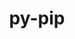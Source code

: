 ---
title: "py-pip"
layout: cache
categories: [package, v0.20.1]
meta: {"versions": ["23.0"], "compilers": ["gcc@=11.1.0", "gcc@=11.3.0", "gcc@=12.1.0", "gcc@=7.3.1", "gcc@=7.5.0", "oneapi@=2023.0.0"], "oss": ["amzn2", "ubuntu18.04", "ubuntu20.04", "ubuntu22.04"], "platforms": ["linux"], "targets": ["aarch64", "neoverse_n1", "ppc64le", "x86_64", "x86_64_v3"], "stacks": ["aws-ahug", "aws-ahug-aarch64", "aws-isc", "aws-isc-aarch64", "build_systems", "data-vis-sdk", "e4s", "e4s-oneapi", "e4s-power", "gpu-tests", "ml-linux-x86_64-cpu", "ml-linux-x86_64-cuda", "ml-linux-x86_64-rocm", "radiuss", "root", "tutorial"], "num_specs": 18, "num_specs_by_stack": {"aws-ahug-aarch64": 2, "aws-isc-aarch64": 2, "root": 18, "aws-ahug": 1, "aws-isc": 1, "radiuss": 2, "build_systems": 1, "e4s-power": 3, "e4s-oneapi": 1, "data-vis-sdk": 4, "e4s": 3, "gpu-tests": 1, "tutorial": 2, "ml-linux-x86_64-cpu": 1, "ml-linux-x86_64-cuda": 1, "ml-linux-x86_64-rocm": 1}}
spec_details: [{"hash": "rj2w4oc52sclhfo537plrpqyoxtvw74w", "compiler": "gcc@=7.3.1", "versions": ["23.0"], "os": "amzn2", "platform": "linux", "target": "aarch64", "variants": ["build_system=generic"], "stacks": ["aws-ahug-aarch64", "aws-isc-aarch64", "root"], "size": "-", "tarball": "https://binaries.spack.io/releases/v0.20.1/build_cache/linux-amzn2-aarch64/gcc-7.3.1/py-pip-23.0/linux-amzn2-aarch64-gcc-7.3.1-py-pip-23.0-rj2w4oc52sclhfo537plrpqyoxtvw74w.spack"}, {"hash": "uhaawxbr3zxvbzgtq6fgzmu3uy3mq5hw", "compiler": "gcc@=7.3.1", "versions": ["23.0"], "os": "amzn2", "platform": "linux", "target": "neoverse_n1", "variants": ["build_system=generic"], "stacks": ["aws-ahug-aarch64", "aws-isc-aarch64", "root"], "size": "-", "tarball": "https://binaries.spack.io/releases/v0.20.1/build_cache/linux-amzn2-neoverse_n1/gcc-7.3.1/py-pip-23.0/linux-amzn2-neoverse_n1-gcc-7.3.1-py-pip-23.0-uhaawxbr3zxvbzgtq6fgzmu3uy3mq5hw.spack"}, {"hash": "ublxzqueyfqxazsktql3o67y4q6enkby", "compiler": "gcc@=7.3.1", "versions": ["23.0"], "os": "amzn2", "platform": "linux", "target": "x86_64_v3", "variants": ["build_system=generic"], "stacks": ["root", "aws-ahug", "aws-isc"], "size": "-", "tarball": "https://binaries.spack.io/releases/v0.20.1/build_cache/linux-amzn2-x86_64_v3/gcc-7.3.1/py-pip-23.0/linux-amzn2-x86_64_v3-gcc-7.3.1-py-pip-23.0-ublxzqueyfqxazsktql3o67y4q6enkby.spack"}, {"hash": "apswebjlkpw2ihm2ietq4nvojtkwhlwh", "compiler": "gcc@=7.5.0", "versions": ["23.0"], "os": "ubuntu18.04", "platform": "linux", "target": "x86_64_v3", "variants": ["build_system=generic"], "stacks": ["radiuss", "root", "build_systems"], "size": "-", "tarball": "https://binaries.spack.io/releases/v0.20.1/build_cache/linux-ubuntu18.04-x86_64_v3/gcc-7.5.0/py-pip-23.0/linux-ubuntu18.04-x86_64_v3-gcc-7.5.0-py-pip-23.0-apswebjlkpw2ihm2ietq4nvojtkwhlwh.spack"}, {"hash": "abb73ebnpbi6qrxiyn5g3w66b6lsills", "compiler": "gcc@=11.1.0", "versions": ["23.0"], "os": "ubuntu20.04", "platform": "linux", "target": "ppc64le", "variants": ["build_system=generic"], "stacks": ["e4s-power", "root"], "size": "-", "tarball": "https://binaries.spack.io/releases/v0.20.1/build_cache/linux-ubuntu20.04-ppc64le/gcc-11.1.0/py-pip-23.0/linux-ubuntu20.04-ppc64le-gcc-11.1.0-py-pip-23.0-abb73ebnpbi6qrxiyn5g3w66b6lsills.spack"}, {"hash": "mq2lkurqshcqkg6y62zloxmwobr7ro5o", "compiler": "gcc@=11.1.0", "versions": ["23.0"], "os": "ubuntu20.04", "platform": "linux", "target": "ppc64le", "variants": ["build_system=generic"], "stacks": ["e4s-power", "root"], "size": "-", "tarball": "https://binaries.spack.io/releases/v0.20.1/build_cache/linux-ubuntu20.04-ppc64le/gcc-11.1.0/py-pip-23.0/linux-ubuntu20.04-ppc64le-gcc-11.1.0-py-pip-23.0-mq2lkurqshcqkg6y62zloxmwobr7ro5o.spack"}, {"hash": "bisrv6ulkogc57fjudawybrszuqvzkln", "compiler": "gcc@=7.5.0", "versions": ["23.0"], "os": "ubuntu18.04", "platform": "linux", "target": "x86_64_v3", "variants": ["build_system=generic"], "stacks": ["radiuss", "root"], "size": "-", "tarball": "https://binaries.spack.io/releases/v0.20.1/build_cache/linux-ubuntu18.04-x86_64_v3/gcc-7.5.0/py-pip-23.0/linux-ubuntu18.04-x86_64_v3-gcc-7.5.0-py-pip-23.0-bisrv6ulkogc57fjudawybrszuqvzkln.spack"}, {"hash": "3w26ecwoazk2m3wgheuvf2diaeut6hhw", "compiler": "gcc@=11.1.0", "versions": ["23.0"], "os": "ubuntu20.04", "platform": "linux", "target": "ppc64le", "variants": ["build_system=generic"], "stacks": ["e4s-power", "root"], "size": "-", "tarball": "https://binaries.spack.io/releases/v0.20.1/build_cache/linux-ubuntu20.04-ppc64le/gcc-11.1.0/py-pip-23.0/linux-ubuntu20.04-ppc64le-gcc-11.1.0-py-pip-23.0-3w26ecwoazk2m3wgheuvf2diaeut6hhw.spack"}, {"hash": "avge3uxfyhwfqvbxllpszg6dq774teqo", "compiler": "oneapi@=2023.0.0", "versions": ["23.0"], "os": "ubuntu20.04", "platform": "linux", "target": "x86_64", "variants": ["build_system=generic"], "stacks": ["e4s-oneapi", "root"], "size": "-", "tarball": "https://binaries.spack.io/releases/v0.20.1/build_cache/linux-ubuntu20.04-x86_64/oneapi-2023.0.0/py-pip-23.0/linux-ubuntu20.04-x86_64-oneapi-2023.0.0-py-pip-23.0-avge3uxfyhwfqvbxllpszg6dq774teqo.spack"}, {"hash": "57y2s2ecmo4bhsu7lwznqbb4rwlfi6r7", "compiler": "gcc@=11.1.0", "versions": ["23.0"], "os": "ubuntu20.04", "platform": "linux", "target": "x86_64_v3", "variants": ["build_system=generic"], "stacks": ["root", "data-vis-sdk"], "size": "-", "tarball": "https://binaries.spack.io/releases/v0.20.1/build_cache/linux-ubuntu20.04-x86_64_v3/gcc-11.1.0/py-pip-23.0/linux-ubuntu20.04-x86_64_v3-gcc-11.1.0-py-pip-23.0-57y2s2ecmo4bhsu7lwznqbb4rwlfi6r7.spack"}, {"hash": "rjon7spve5asvqlphm7fsmtp32g5kasf", "compiler": "gcc@=11.1.0", "versions": ["23.0"], "os": "ubuntu20.04", "platform": "linux", "target": "x86_64_v3", "variants": ["build_system=generic"], "stacks": ["e4s", "root", "gpu-tests"], "size": "-", "tarball": "https://binaries.spack.io/releases/v0.20.1/build_cache/linux-ubuntu20.04-x86_64_v3/gcc-11.1.0/py-pip-23.0/linux-ubuntu20.04-x86_64_v3-gcc-11.1.0-py-pip-23.0-rjon7spve5asvqlphm7fsmtp32g5kasf.spack"}, {"hash": "cpigrrnnsghljt52mu6u6v3fdqs4izri", "compiler": "gcc@=11.1.0", "versions": ["23.0"], "os": "ubuntu20.04", "platform": "linux", "target": "x86_64_v3", "variants": ["build_system=generic"], "stacks": ["root", "data-vis-sdk"], "size": "-", "tarball": "https://binaries.spack.io/releases/v0.20.1/build_cache/linux-ubuntu20.04-x86_64_v3/gcc-11.1.0/py-pip-23.0/linux-ubuntu20.04-x86_64_v3-gcc-11.1.0-py-pip-23.0-cpigrrnnsghljt52mu6u6v3fdqs4izri.spack"}, {"hash": "r3xsb5w7fuzxsfedjecm2c5hprfmgtxy", "compiler": "gcc@=11.1.0", "versions": ["23.0"], "os": "ubuntu20.04", "platform": "linux", "target": "x86_64_v3", "variants": ["build_system=generic"], "stacks": ["root", "data-vis-sdk"], "size": "-", "tarball": "https://binaries.spack.io/releases/v0.20.1/build_cache/linux-ubuntu20.04-x86_64_v3/gcc-11.1.0/py-pip-23.0/linux-ubuntu20.04-x86_64_v3-gcc-11.1.0-py-pip-23.0-r3xsb5w7fuzxsfedjecm2c5hprfmgtxy.spack"}, {"hash": "5powkglikhokyu3p7sln2bq6wkx6hxyj", "compiler": "gcc@=11.1.0", "versions": ["23.0"], "os": "ubuntu20.04", "platform": "linux", "target": "x86_64_v3", "variants": ["build_system=generic"], "stacks": ["root", "data-vis-sdk"], "size": "-", "tarball": "https://binaries.spack.io/releases/v0.20.1/build_cache/linux-ubuntu20.04-x86_64_v3/gcc-11.1.0/py-pip-23.0/linux-ubuntu20.04-x86_64_v3-gcc-11.1.0-py-pip-23.0-5powkglikhokyu3p7sln2bq6wkx6hxyj.spack"}, {"hash": "srsbu55rhxsgvrhh2hz34w2unk5yhtwb", "compiler": "gcc@=11.1.0", "versions": ["23.0"], "os": "ubuntu20.04", "platform": "linux", "target": "x86_64_v3", "variants": ["build_system=generic"], "stacks": ["e4s", "root"], "size": "-", "tarball": "https://binaries.spack.io/releases/v0.20.1/build_cache/linux-ubuntu20.04-x86_64_v3/gcc-11.1.0/py-pip-23.0/linux-ubuntu20.04-x86_64_v3-gcc-11.1.0-py-pip-23.0-srsbu55rhxsgvrhh2hz34w2unk5yhtwb.spack"}, {"hash": "kmk7qxa32ddatqiwqezlfxnaprfa4h3s", "compiler": "gcc@=11.1.0", "versions": ["23.0"], "os": "ubuntu20.04", "platform": "linux", "target": "x86_64_v3", "variants": ["build_system=generic"], "stacks": ["e4s", "root"], "size": "-", "tarball": "https://binaries.spack.io/releases/v0.20.1/build_cache/linux-ubuntu20.04-x86_64_v3/gcc-11.1.0/py-pip-23.0/linux-ubuntu20.04-x86_64_v3-gcc-11.1.0-py-pip-23.0-kmk7qxa32ddatqiwqezlfxnaprfa4h3s.spack"}, {"hash": "diwpepn3cohpgytb5potg426er54diuw", "compiler": "gcc@=11.3.0", "versions": ["23.0"], "os": "ubuntu22.04", "platform": "linux", "target": "x86_64_v3", "variants": ["build_system=generic"], "stacks": ["tutorial", "ml-linux-x86_64-cpu", "ml-linux-x86_64-cuda", "ml-linux-x86_64-rocm", "root"], "size": "-", "tarball": "https://binaries.spack.io/releases/v0.20.1/build_cache/linux-ubuntu22.04-x86_64_v3/gcc-11.3.0/py-pip-23.0/linux-ubuntu22.04-x86_64_v3-gcc-11.3.0-py-pip-23.0-diwpepn3cohpgytb5potg426er54diuw.spack"}, {"hash": "khveatvinemncgklbtmtvwkw7ovsfpem", "compiler": "gcc@=12.1.0", "versions": ["23.0"], "os": "ubuntu22.04", "platform": "linux", "target": "x86_64_v3", "variants": ["build_system=generic"], "stacks": ["tutorial", "root"], "size": "-", "tarball": "https://binaries.spack.io/releases/v0.20.1/build_cache/linux-ubuntu22.04-x86_64_v3/gcc-12.1.0/py-pip-23.0/linux-ubuntu22.04-x86_64_v3-gcc-12.1.0-py-pip-23.0-khveatvinemncgklbtmtvwkw7ovsfpem.spack"}]
---